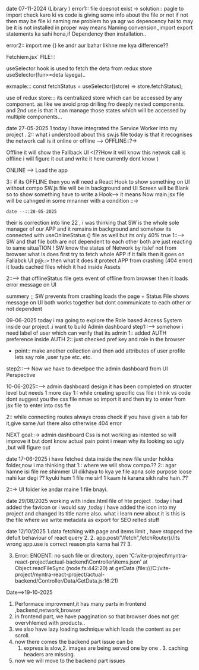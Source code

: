 date 07-11-2024 (Library )
error1::
file doesnot exist ->
solution:: pagle to import check karo ki vs code is giving some info about the file or not if not then may be file ki naming me problem ho ya agr wo depencency hai to may be it is not installed in proper way
means Naming convension,,import export statements ka sahi hona,if Dependency then installation..

error2:: import me {} ke andr aur bahar likhne me kya difference??

Fetchiem.jsx` FILE:::

useSelector hook is used to fetch the deta from redux store useSelector(fun>=deta layega)..

exmaple::: const fetchStatus = useSelector((store) => store.fetchStatus);

use of redux store:::
its centralized store which can be accessed by any component. as like we avoid prop drilling fro deeply nested components. and 2nd use is that it can manage those states which will be accessed by multiple components...

date 27-05-2025
1 today i have integrated the Service Worker into my project .
2:: what i understood about this sw.js file today is that it recognises the network call is it online or offline --> OFFLINE::?->

Offline it will show the Fallback UI <(??How it will know this netwok call is offline i will figure it out and write it here currently dont know )

ONLINE --> Load the app

3:: if its OFFLINE then you will need a React Hook to show something on UI without compo SW.js file will be in background and UI Screen will be Blank
so to show something have to write a Hook--> it means Now main.jsx file will be cahnged in some mnanner with a condition
::->

    date --::28-05-2025

their is correction into line 22 , i was thinking that SW is the whole sole manager of our APP and it remains in background and somehow its connected with useOnlineStatus () file as well but its only 40% true
1::--> SW and that file both are not dependent to each other both are just reacting to same situaTION !
SW know the status of Network by itslef not from browser what is does first try to fetch whole APP if it fails then it goes on Fallabck UI
p@::> then what it does it protect APP from crashing (404 error) it loads cached files which it had inside Assets

2::--> that offlineStatus file gets event of offline from browser then it loads error message on UI

summery ;; SW prevents from crashing loads the page + Status File shows message on UI
both works together but dont communicate to each other or not dependent

09-06-2025
today i ma going to explore the Role based Access System inside our project .i want to build Admin dashboard
step1::--> somehow i need label of user which can verify that its admin
1:: added AUTH preference inside AUTH
2:: just checked pref key and role in the browser

- point:: make another collection and then add attributes of user profile lets say role ,user type etc. etc.

step2::--> Now we have to develpoe the admin dashboard from UI Perspective

10-06-2025::--> admin dashboard design
it has been completed on structer level but needs 1 more day
1:: while creating specific css file i think vs code dont suggest you the css file nmae so import it and then try to enter from jsx file to enter into css fle

2:: while connecting routes always cross check if you have given a tab for it,give same /url there also otherwise 404 error

NEXT goal::-> admin dashboard Css is not working as intented
so will improve it but dont know actual pain point i mean why its looking so ugly ,but will figure out

date 17-06-2025
i have fetched data inside the new file under hokks folder,now i ma thinking that 1:: where we will show <shimmerUI/> compo.??
2:: agar hamne isi file me shimmer UI dikhaya to kya ye file apna sole purpose loose nahi kar degi ?? kyuki hum 1 file me sirf 1 kaam hi karana sikh rahe hain..??

2::-> UI folder ke andar maine 1 file bnayi.

date 29/08/2025
working with index.html file of hte project . today i had added the favicon or i would say ,today i have added the icon into my project and changed its title name also. what i learn new about it is this is the file where we write metadata as export for SEO relted stuff

date 12/10/2025
1.data fetching with page and items limit , have stopped the defult behaviour of react query 2. 2. app.post("/fetch",fetchRouter)//its wrong app.use is correct reason pta karna hai ?? 3.

3. Error: ENOENT: no such file or directory, open 'C:\vite-project\myntra-react-project\actual-backend\Controller\items.json'
   at Object.readFileSync (node:fs:442:20)
   at getData (file:///C:/vite-project/myntra-react-project/actual-backend/Controller/Data/GetData.js:16:21)

Date==>19-10-2025

1. Performace improvment,it has many parts in frontend ,backend,network,browser
2. in frontend part, we have paggination so that browser does not get overvhlemed with products..
3. we also have lazy loading technique which loads the content as per scroll.
4. now there comes the backend part issue can be
   1. express is slow,2. images are being served one by one . 3. caching headers are missing.
5. now we will move to the backend part issues
